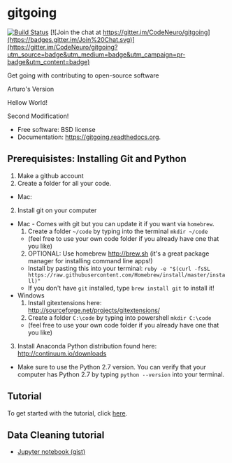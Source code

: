 # gitgoing

[![Build Status](https://travis-ci.org/CodeNeuro/gitgoing.png?branch=master)](https://travis-ci.org/CodeNeuro/gitgoing) 
[![Join the chat at https://gitter.im/CodeNeuro/gitgoing](https://badges.gitter.im/Join%20Chat.svg)](https://gitter.im/CodeNeuro/gitgoing?utm_source=badge&utm_medium=badge&utm_campaign=pr-badge&utm_content=badge)

Get going with contributing to open-source software

Arturo's Version

Hellow World!

Second Modification!

* Free software: BSD license
* Documentation: https://gitgoing.readthedocs.org.

## Prerequisistes: Installing Git and Python

1. Make a github account
2. Create a folder for all your code.
  * Mac: 
2. Install git on your computer
  * Mac - Comes with git but you can update it if you want via `homebrew`.
    1. Create a folder `~/code` by typing into the terminal `mkdir ~/code`
      * (feel free to use your own code folder if you already have one that you like)
    2. OPTIONAL: Use homebrew http://brew.sh (it's a great package manager for installing command line apps!)
      * Install by pasting this into your terminal: `ruby -e "$(curl -fsSL https://raw.githubusercontent.com/Homebrew/install/master/install)"`
      * If you don't have `git` installed, type `brew install git` to install it!
  * Windows
    1. Install gitextensions here: http://sourceforge.net/projects/gitextensions/
    2. Create a folder `C:\code` by typing into powershell `mkdir C:\code`
      * (feel free to use your own code folder if you already have one that you like)
3. Install Anaconda Python distribution found here: http://continuum.io/downloads
  * Make sure to use the Python 2.7 version. You can verify that your computer has Python 2.7 by typing `python --version` into your terminal.

## Tutorial

To get started with the tutorial, click [here](https://github.com/codeneuro/gitgoing/blob/master/tutorial.md).


## Data Cleaning tutorial

- [Jupyter notebook (gist)](https://gist.github.com/olgabot/1f42373040b5eefb9bfc)
